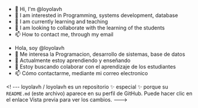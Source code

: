 - 👋 Hi, I'm @loyolavh
- 👀 I am interested in Programming, systems development, database
- 🌱 I am currently learning and teaching
- 💞️ I am looking to collaborate with the learning of the students
- 📫 How to contact me, through my email

<!---
loyolavh/loyolavh is a ✨ special ✨ repository because its `README.md` (this file) appears on your GitHub profile.
You can click the Preview link to take a look at your changes.
--->

-  Hola, soy @loyolavh
- 👀 Me interesa la Programacion, desarrollo de sistemas, base de datos
- 🌱 Actualmente estoy aprendiendo y enseñando
- 💞️ Estoy buscando colaborar con el aprendizaje de los estudiantes
- 📫 Cómo contactarme, mediante mi correo electronico

<! ---
loyolavh / loyolavh es un repositorio ✨ especial ✨ porque su `README.md` (este archivo) aparece en su perfil de GitHub.
Puede hacer clic en el enlace Vista previa para ver los cambios.
--->
